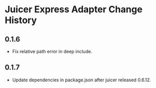 Juicer Express Adapter Change History
=====================================


0.1.6
-----

* Fix relative path error in deep include.

0.1.7
-----

* Update dependencies in package.json after juicer released 0.6.12.
